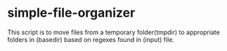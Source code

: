 simple-file-organizer
=====================

This script is to move files from a temporary folder(tmpdir) to appropriate folders in (basedir) based on regexes found in (input) file.
